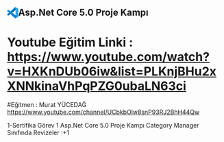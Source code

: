 ## Asp.Net Core 5.0 Proje Kampı <img align="left" alt="Visual Studio Code" width="26px" src="https://raw.githubusercontent.com/github/explore/80688e429a7d4ef2fca1e82350fe8e3517d3494d/topics/visual-studio-code/visual-studio-code.png" />
# Youtube Eğitim Linki : https://www.youtube.com/watch?v=HXKnDUb06iw&list=PLKnjBHu2xXNNkinaVhPqPZG0ubaLN63ci
#Eğitmen : Murat YÜCEDAĞ https://www.youtube.com/channel/UCbkbOlw8snP93RJ2BhH44Qw

1-Sertifika Görev 1 Asp.Net Core 5.0 Proje Kampı Category Manager Sınıfında Revizeler  :+1
